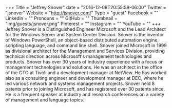 +++
Title = "Jeffrey Snover"
date = "2016-12-08T20:55:58-06:00"
Twitter = "jsnover"
Website = "http://jsnover.com/"
Type = "guest"
Facebook = ""
Linkedin = ""
Pronouns = ""
GitHub = ""
Thumbnail = "img/guests/jsnover.png"
Pinterest = ""
Instagram = ""
YouTube = ""
+++
Jeffrey Snover is a Distinguished Engineer Microsoft and the Lead Architect for the Windows Server and System Center Division. Snover is the inventor of Windows PowerShell, an object-based distributed automation engine, scripting language, and command line shell. Snover joined Microsoft in 1999 as divisional architect for the Management and Services Division, providing technical direction across Microsoft&#39;s management technologies and products. Snover has over 30 years of industry experience with a focus on management technologies and solutions. He was an architect in the office of the CTO at Tivoli and a development manager at NetView. He has worked also as a consulting engineer and development manager at DEC, where he led various network and systems management projects. Snover held 8 patents prior to joining Microsoft, and has registered over 30 patents since. He is a frequent speaker at industry and research conferences on a variety of management and language topics.
